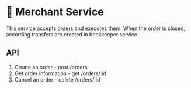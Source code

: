# 🤠 Merchant Service

This service accepts orders and executes them. When the order is closed, according transfers are created in bookkeeper service.

## API

1. Create an order - post /orders
2. Get order information - get /orders/:id
3. Cancel an order - delete /orders/:id
